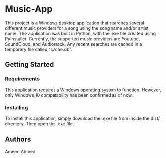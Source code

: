 # Music-App

This project is a Windows desktop application that searches several different music
providers for a song using the song name and/or artist name. The application was built
in Python, with the .exe file created using PyInstaller. Currently, the supported music 
providers are Youtube, SoundCloud, and Audiomack. Any recent searches are cached in a 
temporary file called "cache.db".

## Getting Started

### Requirements

This application requires a Windows operating system to function.
However, only Windows 10 compatability has been confirmed as of now.


### Installing 

To install this application, simply download the .exe file 
from inside the dist/ directory. Then open the .exe file.

## Authors

Ameen Ahmed